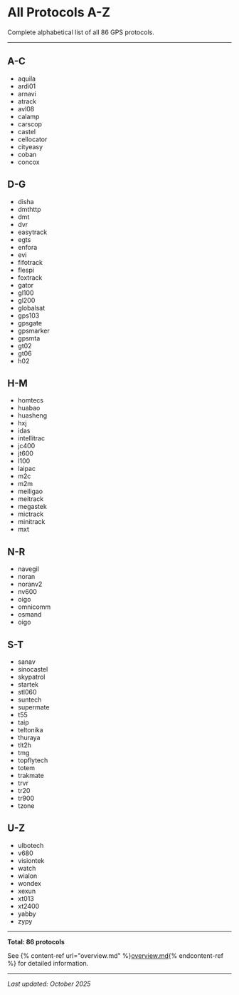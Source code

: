 # All Protocols A-Z

Complete alphabetical list of all 86 GPS protocols.

---

## A-C

- aquila
- ardi01
- arnavi
- atrack
- avl08
- calamp
- carscop
- castel
- cellocator
- cityeasy
- coban
- concox

## D-G

- disha
- dmthttp
- dmt  
- dvr
- easytrack
- egts
- enfora
- evi
- fifotrack
- flespi
- foxtrack
- gator
- gl100
- gl200
- globalsat
- gps103
- gpsgate
- gpsmarker
- gpsmta
- gt02
- gt06
- h02

## H-M

- homtecs
- huabao
- huasheng
- hxj
- idas
- intellitrac
- jc400
- jt600
- l100
- laipac
- m2c
- m2m
- meiligao
- meitrack
- megastek
- mictrack
- minitrack
- mxt

## N-R

- navegil
- noran
- noranv2
- nv600
- oigo
- omnicomm
- osmand
- oigo

## S-T

- sanav
- sinocastel
- skypatrol
- startek
- stl060
- suntech
- supermate
- t55
- taip
- teltonika
- thuraya
- tlt2h
- tmg
- topflytech
- totem
- trakmate
- trvr
- tr20
- tr900
- tzone

## U-Z

- ulbotech
- v680
- visiontek
- watch
- wialon
- wondex
- xexun
- xt013
- xt2400
- yabby
- zypy

---

**Total: 86 protocols**

See {% content-ref url="overview.md" %}[overview.md](overview.md){% endcontent-ref %} for detailed information.

---

*Last updated: October 2025*
